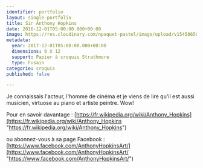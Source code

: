 ```yaml
---
identifier: portfolio
layout: single-portfolio
title: Sir Anthony Hopkins
date: 2016-12-01T05:00:00.000+00:00
image: https://res.cloudinary.com/npaquet-pastel/image/upload/v1545065057/DSC03250.jpg
metadata:
  year: 2017-12-01T05:00:00.000+00:00
  dimensions: 9 X 12
  support: Papier à croquis Strathmore
  type: Fusain
categorie: croquis
published: false

---
```

Je connaissais l'acteur, l'homme de cinéma et je viens de lire qu'il est aussi musicien, virtuose au piano et artiste peintre. Wow!

Pour en savoir davantage : [https://fr.wikipedia.org/wiki/Anthony_Hopkins](https://fr.wikipedia.org/wiki/Anthony_Hopkins "https://fr.wikipedia.org/wiki/Anthony_Hopkins")

ou abonnez-vous à sa page Facebook : [https://www.facebook.com/AnthonyHopkinsArt/](https://www.facebook.com/AnthonyHopkinsArt/ "https://www.facebook.com/AnthonyHopkinsArt/")